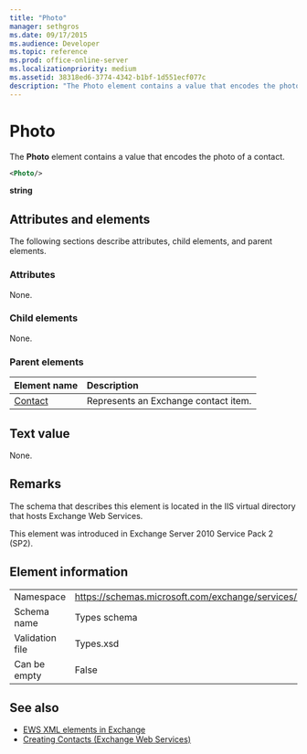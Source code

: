 ```yaml
---
title: "Photo"
manager: sethgros
ms.date: 09/17/2015
ms.audience: Developer
ms.topic: reference
ms.prod: office-online-server
ms.localizationpriority: medium
ms.assetid: 38318ed6-3774-4342-b1bf-1d551ecf077c
description: "The Photo element contains a value that encodes the photo of a contact."
---
```


# Photo

The **Photo** element contains a value that encodes the photo of a contact. 
  
```XML
<Photo/>
```

**string**

## Attributes and elements

The following sections describe attributes, child elements, and parent elements.
  
### Attributes

None.
  
### Child elements

None.
  
### Parent elements

|**Element name**|**Description**|
|:-----|:-----|
|[Contact](contact.md) <br/> |Represents an Exchange contact item.  <br/> |
   
## Text value

None.
  
## Remarks

The schema that describes this element is located in the IIS virtual directory that hosts Exchange Web Services.
  
This element was introduced in Exchange Server 2010 Service Pack 2 (SP2).
  
## Element information

|||
|:-----|:-----|
|Namespace  <br/> |https://schemas.microsoft.com/exchange/services/2006/types  <br/> |
|Schema name  <br/> |Types schema  <br/> |
|Validation file  <br/> |Types.xsd  <br/> |
|Can be empty  <br/> |False  <br/> |
   
## See also

- [EWS XML elements in Exchange](ews-xml-elements-in-exchange.md)
- [Creating Contacts (Exchange Web Services)](https://msdn.microsoft.com/library/4845917e-70d1-481c-bbd7-011ec6571789%28Office.15%29.aspx)

